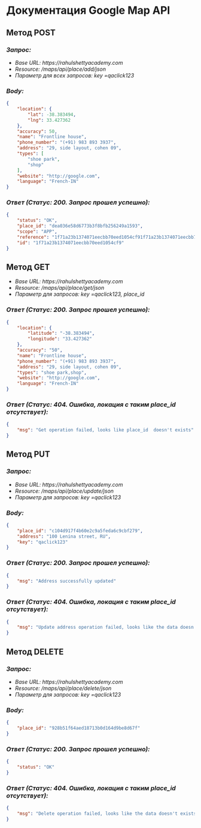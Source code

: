# Документация Google Map API
## Метод POST
### _Запрос:_
* _Base URL: https://rahulshettyacademy.com_
* _Resource: /maps/api/place/add/json_
* _Параметр для всех запросов: key =qaclick123_

### _Body:_
```json
{
    "location": {
        "lat": -38.383494,
        "lng": 33.427362
    },
    "accuracy": 50,
    "name": "Frontline house",
    "phone_number": "(+91) 983 893 3937",
    "address": "29, side layout, cohen 09",
    "types": [
        "shoe park",
        "shop"
    ],
    "website": "http://google.com",
    "language": "French-IN"
}
```
### _Ответ (Статус: 200. Запрос прошел успешно):_
```json
{
    "status": "OK",
    "place_id": "dea036e58d6773b3f8bfb256249a1593",
    "scope": "APP",
    "reference": "1f71a23b1374071eecbb70eed1054cf91f71a23b1374071eecbb70eed1054cf9",
    "id": "1f71a23b1374071eecbb70eed1054cf9"
}
```

## Метод GET
* _Base URL: https://rahulshettyacademy.com_
* _Resource: /maps/api/place/get/json_
* _Параметр для запросов: key =qaclick123, place_id_

### _Ответ (Статус: 200. Запрос прошел успешно):_
```json
{
    "location": {
        "latitude": "-38.383494",
        "longitude": "33.427362"
    },
    "accuracy": "50",
    "name": "Frontline house",
    "phone_number": "(+91) 983 893 3937",
    "address": "29, side layout, cohen 09",
    "types": "shoe park,shop",
    "website": "http://google.com",
    "language": "French-IN"
}
```

### _Ответ (Статус: 404. Ошибка, локация с таким place_id отсутствует):_
```json
{
    "msg": "Get operation failed, looks like place_id  doesn't exists"
}
```

## Метод PUT
### _Запрос:_
* _Base URL: https://rahulshettyacademy.com_
* _Resource: /maps/api/place/update/json_
* _Параметр для запросов: key =qaclick123_
### _Body:_
```json
{
    "place_id": "c104d917f4b60e2c9a5feda6c9cbf279",
    "address": "100 Lenina street, RU",
    "key": "qaclick123"
}
```
### _Ответ (Статус: 200. Запрос прошел успешно):_
```json
{
    "msg": "Address successfully updated"
}
```
### _Ответ (Статус: 404. Ошибка, локация с таким place_id отсутствует):_
```json
{
    "msg": "Update address operation failed, looks like the data doesn't exists"
}
```

## Метод DELETE
### _Запрос:_
* _Base URL: https://rahulshettyacademy.com_
* _Resource: /maps/api/place/delete/json_
* _Параметр для запросов: key =qaclick123_
### _Body:_
```json
{
    "place_id": "928b51f64aed18713b0d164d9be8d67f"
}
```
### _Ответ (Статус: 200. Запрос прошел успешно):_
```json
{
    "status": "OK"
}
```
### _Ответ (Статус: 404. Ошибка, локация с таким place_id отсутствует):_
```json
{
    "msg": "Delete operation failed, looks like the data doesn't exists"
}
```
